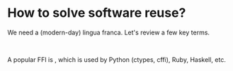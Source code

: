 # How to solve software reuse?

<div>
  <p>We need a (modern-day) lingua franca. Let's review a few key terms.</p>
</div>

<Citation
  citeHref="https://en.wikipedia.org/wiki/Application_binary_interface"
  citeText="Application Binary Interface on Wikipedia">
  <template v-slot:quote>
    <p slot="quote">
    An ABI defines how data structures or computational routines are accessed in machine code, which is a low-level, hardware-dependent format. [...] A common aspect of an ABI is the calling convention, which determines how data is provided as input to, or read as output from, computational routines.
    </p>
  </template>
</Citation>

<br>

<Citation
  citeHref="https://en.wikipedia.org/wiki/Foreign_function_interface"
  citeText="Foreign Function Interface on Wikipedia">
  <template v-slot:quote>
    <p slot="quote">
    A foreign function interface (FFI) is a mechanism by which a program written in one programming language can call routines or make use of services written or compiled in another one. An FFI is often used in contexts where calls are made into binary dynamic-link library.
    </p>
  </template>
</Citation>

A popular FFI is <Anchor 
  href="https://github.com/libffi/libffi" 
  text="libffi/libffi" 
  alt="libffi repo on GitHub" />, which is used by Python (ctypes, cffi), Ruby, Haskell, etc.

<!--
Perche’ e’ importante che una ABI sia stabile?
In mancanza di una ABI stabile, **tutte** le parti di un programma dovrebbero essere compilate con la **stessa versione** dello **stesso compiler** per avere la certezza che il programma compilato su un computer A sia equivalente al programma compilato sul computer B.

Dato che questa cosa e’ impossibile, avere una ABI stabile delle varie librerie usate da quel programma, del compiler usato per compilare quel programma, e dei sistemi operativi su cui viene eseguito quel programma, da’ una **ragionevole** certezza che quel programma funzionera’ allo stesso modo sul computer A e sul computer B.

Nota che si tratta di una **ragionevole** certezza, e non di una certezza assoluta, perche’ stabilire una ABI e’ come stabilire una versione per la tua applicazione/libreria. Gli autori possono anche fare del loro meglio per non rompere la compatibilita’ da una versione all’altra, ma non possono avere la certezza matematica di non averla rotto in qualche punto.

Direi che, se progetti una libreria, piu’ low level features usi, piu’ e’ difficile essere sicuri di non aver rotto la compatibilita’ da qualche parte. Ad esempio se il compiler che usi cambia leggermente le ottimizzazioni che fa sul tuo codice e le tue data structures, ho paura che ci sia il rischio di rompere la ABI anche se ci sei stato attento.
-->
